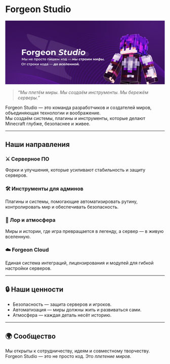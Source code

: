 # Forgeon Studio

![Forgeon Banner](images/photo_2025-09-10_23-06-19.jpg)

> *“Мы плетём миры. Мы создаём инструменты. Мы бережём серверы.”*  

Forgeon Studio — это команда разработчиков и создателей миров, объединяющая технологии и воображение.  
Мы создаём системы, плагины и инструменты, которые делают Minecraft глубже, безопаснее и живее.  

---

## Наши направления

### ⚔️ Серверное ПО  
Форки и улучшения, которые усиливают стабильность и защиту серверов.  

### 🛠️ Инструменты для админов  
Плагины и системы, помогающие автоматизировать рутину, контролировать мир и обеспечивать безопасность.  

### 📖 Лор и атмосфера  
Миры и истории, где игра превращается в легенду, а сервер — в живую вселенную.  

### ☁️ Forgeon Cloud  
Единая система интеграций, лицензирования и модулей для гибкой настройки серверов.  

---

## 🔒 Наши ценности
- Безопасность — защита серверов и игроков.  
- Автоматизация — миры должны жить и развиваться сами.  
- Атмосфера — каждая деталь несёт историю.  

---

## 🌍 Сообщество
Мы открыты к сотрудничеству, идеям и совместному творчеству.  
Forgeon Studio — это не просто код. Это *плетение миров*.
